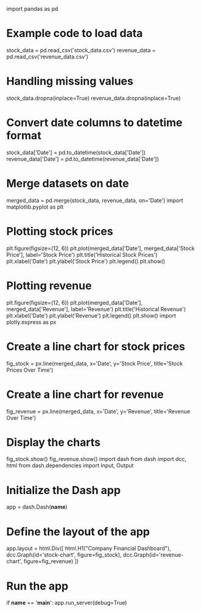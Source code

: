 import pandas as pd

# Example code to load data
stock_data = pd.read_csv('stock_data.csv')
revenue_data = pd.read_csv('revenue_data.csv')
# Handling missing values
stock_data.dropna(inplace=True)
revenue_data.dropna(inplace=True)

# Convert date columns to datetime format
stock_data['Date'] = pd.to_datetime(stock_data['Date'])
revenue_data['Date'] = pd.to_datetime(revenue_data['Date'])

# Merge datasets on date
merged_data = pd.merge(stock_data, revenue_data, on='Date')
import matplotlib.pyplot as plt

# Plotting stock prices
plt.figure(figsize=(12, 6))
plt.plot(merged_data['Date'], merged_data['Stock Price'], label='Stock Price')
plt.title('Historical Stock Prices')
plt.xlabel('Date')
plt.ylabel('Stock Price')
plt.legend()
plt.show()

# Plotting revenue
plt.figure(figsize=(12, 6))
plt.plot(merged_data['Date'], merged_data['Revenue'], label='Revenue')
plt.title('Historical Revenue')
plt.xlabel('Date')
plt.ylabel('Revenue')
plt.legend()
plt.show()
import plotly.express as px

# Create a line chart for stock prices
fig_stock = px.line(merged_data, x='Date', y='Stock Price', title='Stock Prices Over Time')

# Create a line chart for revenue
fig_revenue = px.line(merged_data, x='Date', y='Revenue', title='Revenue Over Time')

# Display the charts
fig_stock.show()
fig_revenue.show()
import dash
from dash import dcc, html
from dash.dependencies import Input, Output

# Initialize the Dash app
app = dash.Dash(__name__)

# Define the layout of the app
app.layout = html.Div([
    html.H1("Company Financial Dashboard"),
    dcc.Graph(id='stock-chart', figure=fig_stock),
    dcc.Graph(id='revenue-chart', figure=fig_revenue)
])

# Run the app
if __name__ == '__main__':
    app.run_server(debug=True)
